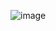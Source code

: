 ![image](https://github.com/Tenpeisite/faiz-search-backend/assets/87266638/62957975-0c6c-4f40-ad88-c01da1371e1c)
